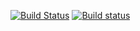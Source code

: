[![Build Status](https://travis-ci.org/aeremin/comcon-beacons.svg?branch=master)](https://travis-ci.org/aeremin/comcon-beacons)
[![Build status](https://build.appcenter.ms/v0.1/apps/729579e4-4f41-4ae3-846f-7427187f1e2e/branches/master/badge)](https://appcenter.ms)
